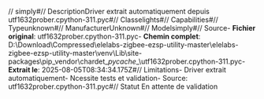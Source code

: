 // simply#// DescriptionDriver extrait automatiquement depuis utf1632prober.cpython-311.pyc#// Classelights#// Capabilities#// Typeunknown#// ManufacturerUnknown#// Modelsimply#// Source- **Fichier original**: utf1632prober.cpython-311.pyc- **Chemin complet**: D:\Download\Compressed\elelabs-zigbee-ezsp-utility-master\elelabs-zigbee-ezsp-utility-master\venv\Lib\site-packages\pip\_vendor\chardet\__pycache__\utf1632prober.cpython-311.pyc- **Extrait le**: 2025-08-05T08:34:34.175Z#// Limitations- Driver extrait automatiquement- Ncessite tests et validation- Source: utf1632prober.cpython-311.pyc#// Statut En attente de validation